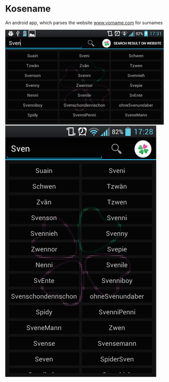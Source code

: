 Kosename
========

An android app, which parses the website www.vorname.com for surnames

![Beispielsuche](sc1.png)
![Beispielsuche](sc2.png)
